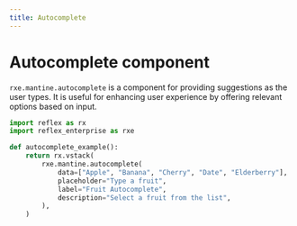 ```yaml
---
title: Autocomplete
---
```


# Autocomplete component

`rxe.mantine.autocomplete` is a component for providing suggestions as the user types. It is useful for enhancing user experience by offering relevant options based on input.

```python
import reflex as rx
import reflex_enterprise as rxe

def autocomplete_example():
    return rx.vstack(
        rxe.mantine.autocomplete(
            data=["Apple", "Banana", "Cherry", "Date", "Elderberry"],
            placeholder="Type a fruit",
            label="Fruit Autocomplete",
            description="Select a fruit from the list",
        ),
    )
```
